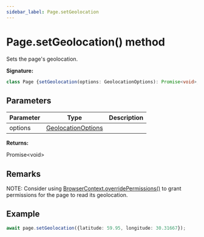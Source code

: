 ```yaml
---
sidebar_label: Page.setGeolocation
---
```

# Page.setGeolocation() method

Sets the page's geolocation.

**Signature:**

```typescript
class Page {setGeolocation(options: GeolocationOptions): Promise<void>;}
```

## Parameters

|  Parameter | Type | Description |
|  --- | --- | --- |
|  options | [GeolocationOptions](./puppeteer.geolocationoptions.md) |  |

**Returns:**

Promise&lt;void&gt;

## Remarks

NOTE: Consider using [BrowserContext.overridePermissions()](./puppeteer.browsercontext.overridepermissions.md) to grant permissions for the page to read its geolocation.

## Example


```ts
await page.setGeolocation({latitude: 59.95, longitude: 30.31667});
```

